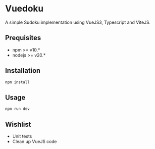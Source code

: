 # Vuedoku
A simple Sudoku implementation using VueJS3, Typescript and ViteJS.

## Prequisites
- npm >= v10.*
- nodejs >= v20.*

## Installation
```bash
npm install
```

## Usage
```bash
npm run dev
```

## Wishlist
- Unit tests
- Clean up VueJS code
